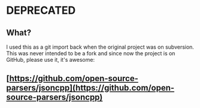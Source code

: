 # DEPRECATED

## What?
I used this as a git import back when the original project was on subversion.
This was never intended to be a fork and since now the project is on GitHub,
please use it, it's awesome:

## [https://github.com/open-source-parsers/jsoncpp](https://github.com/open-source-parsers/jsoncpp)
